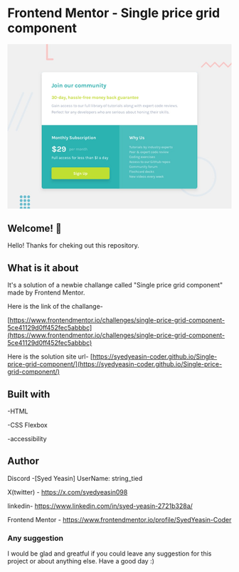 # Frontend Mentor - Single price grid component

![Design preview for the Single price grid component coding challenge](preview.jpg)


## Welcome! 👋

Hello! Thanks for cheking out this repository.

## What is it about

It's a solution of a newbie challange called "Single price grid component" made by Frontend Mentor.

Here is the link of the challange-

[https://www.frontendmentor.io/challenges/single-price-grid-component-5ce41129d0ff452fec5abbbc](https://www.frontendmentor.io/challenges/single-price-grid-component-5ce41129d0ff452fec5abbbc)

Here is the solution site url-
[https://syedyeasin-coder.github.io/Single-price-grid-component/](https://syedyeasin-coder.github.io/Single-price-grid-component/)

## Built with

-HTML

-CSS Flexbox

-accessibility

## Author

Discord -[Syed Yeasin] UserName: string_tied

X(twitter) - https://x.com/syedyeasin098

linkedin- https://www.linkedin.com/in/syed-yeasin-2721b328a/

Frontend Mentor - https://www.frontendmentor.io/profile/SyedYeasin-Coder

### Any suggestion

I would be glad and greatful if you could leave any suggestion for this project or about anything else. Have a good day :)
